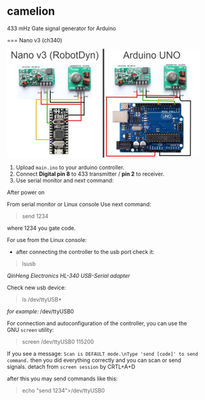 # camelion
433 mHz Gate signal generator for Arduino

=== Nano v3 (ch340)

![image](https://github.com/sw3nlab/camelion/blob/master/howto.jpg)

1) Upload `main.ino` to your arduino controller.
2) Connect **Digital pin 8** to 433 transmitter  / **pin 2** to receiver.
3) Use serial monitor and next command:

After power on

From serial monitor or Linux console Use next command: 
>send 1234

where 1234 you gate code.
 
For use from the Linux console:
 - after connecting the controller to the usb port check it:
 > lsusb
 
*QinHeng Electronics HL-340 USB-Serial adapter*

Check new usb device:
 > ls /dev/ttyUSB*
 
 *for example:* /dev/ttyUSB0

For connection and autoconfiguration of the controller, you can use the GNU `screen` utility:

>screen /dev/ttyUSB0 115200

If you see a message: `Scan is DEFAULT mode.\nType 'send [code]' to send command.`
then you did everything correctly and you can scan or send signals.
detach from `screen session` by CRTL+A+D

after this you may send commands like this:

> echo "send 1234">/dev/ttyUSB0
